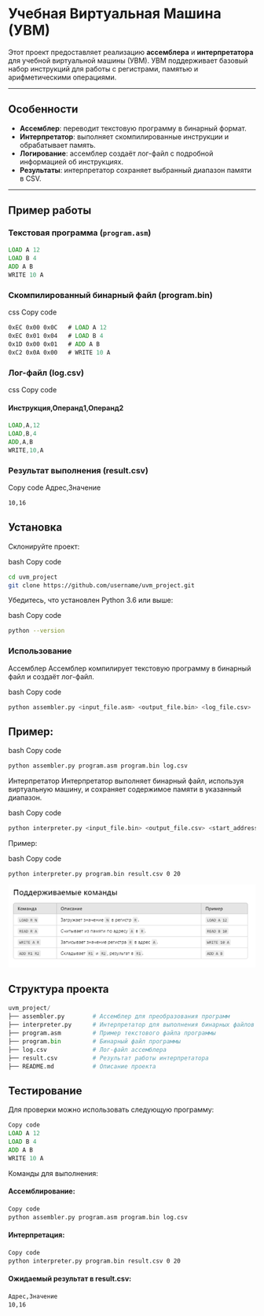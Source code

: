 # Учебная Виртуальная Машина (УВМ)

Этот проект предоставляет реализацию **ассемблера** и **интерпретатора** для учебной виртуальной машины (УВМ). УВМ поддерживает базовый набор инструкций для работы с регистрами, памятью и арифметическими операциями.

---

## Особенности

- **Ассемблер**: переводит текстовую программу в бинарный формат.
- **Интерпретатор**: выполняет скомпилированные инструкции и обрабатывает память.
- **Логирование**: ассемблер создаёт лог-файл с подробной информацией об инструкциях.
- **Результаты**: интерпретатор сохраняет выбранный диапазон памяти в CSV.

---

## Пример работы

### Текстовая программа (`program.asm`)
```asm
LOAD A 12
LOAD B 4
ADD A B
WRITE 10 A
```
### Скомпилированный бинарный файл (program.bin)
css
Copy code
```asm
0xEC 0x00 0x0C   # LOAD A 12
0xEC 0x01 0x04   # LOAD B 4
0x1D 0x00 0x01   # ADD A B
0xC2 0x0A 0x00   # WRITE 10 A
```
### Лог-файл (log.csv)
css
Copy code
#### Инструкция,Операнд1,Операнд2
```asm
LOAD,A,12
LOAD,B,4
ADD,A,B
WRITE,10,A
```
### Результат выполнения (result.csv)
Copy code
Адрес,Значение
```asm
10,16
```
## Установка
Склонируйте проект:

bash
Copy code
```bash
cd uvm_project
git clone https://github.com/username/uvm_project.git
```
Убедитесь, что установлен Python 3.6 или выше:

bash
Copy code
```bash
python --version
```
### Использование
Ассемблер
Ассемблер компилирует текстовую программу в бинарный файл и создаёт лог-файл.

bash
Copy code
```bash
python assembler.py <input_file.asm> <output_file.bin> <log_file.csv>
```
## Пример:

bash
Copy code
```bash
python assembler.py program.asm program.bin log.csv
```
Интерпретатор
Интерпретатор выполняет бинарный файл, используя виртуальную машину, и сохраняет содержимое памяти в указанный диапазон.

bash
Copy code
```bash
python interpreter.py <input_file.bin> <output_file.csv> <start_address> <end_address>
```
Пример:

bash
Copy code
```bash
python interpreter.py program.bin result.csv 0 20
```
![alt text](image.png)

## Структура проекта
```python
uvm_project/
├── assembler.py        # Ассемблер для преобразования программ
├── interpreter.py      # Интерпретатор для выполнения бинарных файлов
├── program.asm         # Пример текстового файла программы
├── program.bin         # Бинарный файл программы
├── log.csv             # Лог-файл ассемблера
├── result.csv          # Результат работы интерпретатора
├── README.md           # Описание проекта
```

## Тестирование
Для проверки можно использовать следующую программу:

```asm
Copy code
LOAD A 12
LOAD B 4
ADD A B
WRITE 10 A
```
Команды для выполнения:

#### Ассемблирование:
```bash
Copy code
python assembler.py program.asm program.bin log.csv
```
#### Интерпретация:
```bash
Copy code
python interpreter.py program.bin result.csv 0 20
```
#### Ожидаемый результат в result.csv:
```bash
Адрес,Значение
10,16
```
